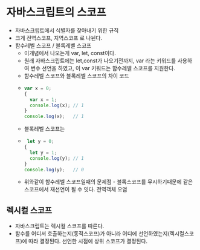 # 자바스크립트의 스코프

- 자바스크립트에서 식별자를 찾아내기 위한 규칙
- 크게 전역스코프, 지역스코프 로 나뉜다.
- 함수레벨 스코프 / 블록레벨 스코프
  - 이개념에서 나오는게 var, let, const이다.
  - 원래 자바스크립트에는 let,const가 나오기전까지, var 라는 키워드를 사용하여 변수 선언을 하였고, 이 var 키워드는 함수레벨 스코프를 지원한다.
  - 함수레벨 스코프와 블록레벨 스코프의 차이 코드
  - ```typescript
    var x = 0;
    {
      var x = 1;
      console.log(x); // 1
    }
    console.log(x);   // 1
    ```
  - 블록레벨 스코프는
  - ```typescript
     let y = 0;
    {
      let y = 1;
      console.log(y); // 1
    }
    console.log(y);   // 0
    ```
  - 위와같이 함수레벨 스코프일때의 문제점 - 블록스코프를 무시하기때문에 같은 스코프에서 재선언이 될 수 잇다. 전역객체 오염
 
## 렉시컬 스코프
- 자바스크립트는 렉시컬 스코프를 따른다.
- 함수를 어디서 호출하는지(동적스코프)가 아니라 어디에 선언하였는지(렉시컬스코프)에 따라 결정된다. 선언한 시점에 상위 스코프가 결정된다.

  
 
